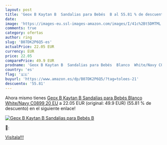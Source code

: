 ```yaml
---
layout: post
title: 'Geox B Kaytan B  Sandalias para Bebés  B al 55.81 % de descuento'
date: 
image: 'https://images-eu.ssl-images-amazon.com/images/I/41c%2Bt5DMTML._SL200_.jpg'
comments: true
category: ofertas
author: ring
slug: 'B07DK2P6Q5-es'
actualPrice: 22.05 EUR
currency: EUR
price: 22.05
comparePrice: 49.9 EUR
prodname: 'Geox B Kaytan B  Sandalias para Bebés  Blanco  White/Navy C0899   20 EU'
country: 'es'
flag: '🇪🇸'
buyurl: 'https://www.amazon.es/dp/B07DK2P6Q5/?tag=tolees-21'
descuento: '55.81'
---
```


Ahora mismo tienes [Geox B Kaytan B  Sandalias para Bebés  Blanco  White/Navy C0899   20 EU](https://www.amazon.es/dp/B07DK2P6Q5/?tag=tolees-21) a 22.05 EUR (original: 49.9 EUR) (55.81 %  de descuento) en el siguiente enlace!

[![Geox B Kaytan B  Sandalias para Bebés  B](https://images-eu.ssl-images-amazon.com/images/I/41c%2Bt5DMTML._SL200_.jpg)](https://www.amazon.es/dp/B07DK2P6Q5/?tag=tolees-21)

🔎:


[Visítala!!!](https://www.amazon.es/dp/B07DK2P6Q5/?tag=tolees-21)
